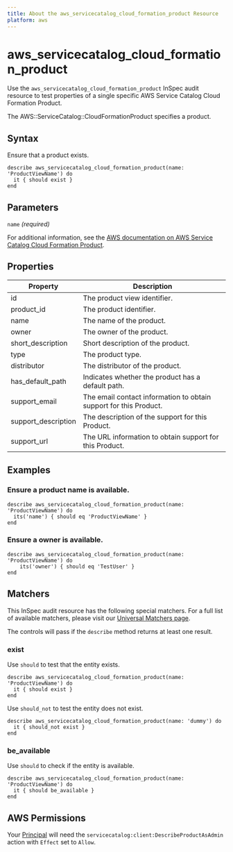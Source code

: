 ```yaml
---
title: About the aws_servicecatalog_cloud_formation_product Resource
platform: aws
---
```


# aws\_servicecatalog\_cloud\_formation\_product

Use the `aws_servicecatalog_cloud_formation_product` InSpec audit resource to test properties of a single specific AWS Service Catalog Cloud Formation Product.

The AWS::ServiceCatalog::CloudFormationProduct specifies a product.

## Syntax

Ensure that a product exists.

    describe aws_servicecatalog_cloud_formation_product(name: 'ProductViewName') do
      it { should exist }
    end

## Parameters

`name` _(required)_

For additional information, see the [AWS documentation on AWS Service Catalog Cloud Formation Product](https://docs.aws.amazon.com/AWSCloudFormation/latest/UserGuide/aws-resource-servicecatalog-cloudformationproduct.html).

## Properties

| Property | Description|
| --- | --- |
| id | The product view identifier. |
| product_id | The product identifier. |
| name | The name of the product. |
| owner | The owner of the product. |
| short_description | Short description of the product. |
| type | The product type. |
| distributor | The distributor of the product. |
| has_default_path | Indicates whether the product has a default path. |
| support_email | The email contact information to obtain support for this Product. |
| support_description | The description of the support for this Product. |
| support_url | The URL information to obtain support for this Product. |

## Examples

### Ensure a product name is available.
    describe aws_servicecatalog_cloud_formation_product(name: 'ProductViewName') do
      its('name') { should eq 'ProductViewName' }
    end

### Ensure a owner is available.
    describe aws_servicecatalog_cloud_formation_product(name: 'ProductViewName') do
        its('owner') { should eq 'TestUser' }
    end

## Matchers

This InSpec audit resource has the following special matchers. For a full list of available matchers, please visit our [Universal Matchers page](https://www.inspec.io/docs/reference/matchers/).

The controls will pass if the `describe` method returns at least one result.

### exist

Use `should` to test that the entity exists.

    describe aws_servicecatalog_cloud_formation_product(name: 'ProductViewName') do
      it { should exist }
    end

Use `should_not` to test the entity does not exist.

    describe aws_servicecatalog_cloud_formation_product(name: 'dummy') do
      it { should_not exist }
    end

### be_available

Use `should` to check if the entity is available.

    describe aws_servicecatalog_cloud_formation_product(name: 'ProductViewName') do
      it { should be_available }
    end

## AWS Permissions

Your [Principal](https://docs.aws.amazon.com/IAM/latest/UserGuide/intro-structure.html#intro-structure-principal) will need the `servicecatalog:client:DescribeProductAsAdmin` action with `Effect` set to `Allow`.